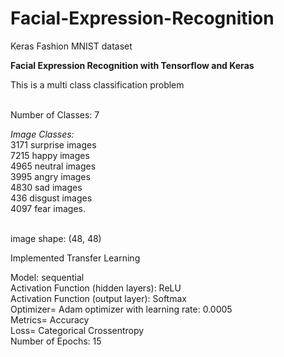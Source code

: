 # Facial-Expression-Recognition

Keras Fashion MNIST dataset
 
**Facial Expression Recognition with Tensorflow and Keras**
 
 This is a multi class classification problem
 
 \
 Number of Classes: 7
 
*Image Classes:*\
3171 surprise images\
7215 happy images\
4965 neutral images\
3995 angry images\
4830 sad images\
436 disgust images\
4097 fear images.

\
image shape: (48, 48)

Implemented Transfer Learning

Model: sequential\
Activation Function (hidden layers): ReLU\
Activation Function (output layer): Softmax\
Optimizer= Adam optimizer with learning rate: 0.0005\
Metrics= Accuracy\
Loss= Categorical Crossentropy\
Number of Epochs: 15
